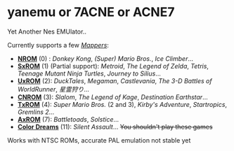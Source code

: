 # yanemu or 7ACNE or ACNE7

Yet Another Nes EMUlator..

Currently supports a few [_Mappers_](https://en.wikipedia.org/wiki/Memory_management_controller_(Nintendo)):

 - **[NROM](https://nescartdb.com/search/advanced?ines=0)** (0) : *Donkey Kong*, *(Super) Mario Bros.*, *Ice Climber*...
 - **[SxROM](https://nescartdb.com/search/advanced?ines=1)** (1) (Partial support): *Metroid*, *The Legend of Zelda*, *Tetris*, *Teenage Mutant Ninja Turtles*, *Journey to Silius*... 
 - **[UxROM](https://nescartdb.com/search/advanced?ines=2)** (2): *DuckTales*, *Megaman*, *Castlevania*, *The 3-D Battles of WorldRunner*, *星霊狩り*...
 - **[CNROM](https://nescartdb.com/search/advanced?ines=3)** (3): *Slalom*, *The Legend of Kage*, *Destination Earthstar*...
 - **[TxROM](https://nescartdb.com/search/advanced?ines=4)** (4): *Super Mario Bros.* (2 and 3), *Kirby's Adventure*, *Startropics*, *Gremlins 2*...
 - **[AxROM](https://nescartdb.com/search/advanced?ines=7)** (7): *Battletoads*, *Solstice*...
 - **[Color Dreams](https://nescartdb.com/search/advanced?ines=11)** (11): *Silent Assault*... ~~You shouldn't play these games~~

Works with NTSC ROMs, accurate PAL emulation not stable yet
